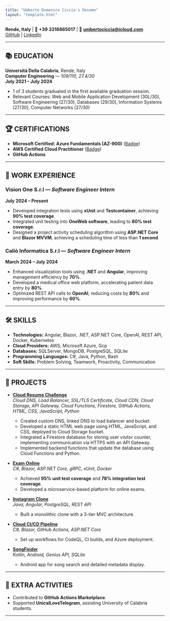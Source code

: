 ```yaml
---
title: "Umberto Domenico Ciccia's Resume"
layout: "template.html"
---
```


**Rende, Italy** | 📱 **+39 3318865017** | 📧 **[umbertociccia@icloud.com](mailto:umbertociccia@icloud.com)**  
[GitHub](https://github.com/umbertocicciaa) | [LinkedIn](https://www.linkedin.com/in/umberto-domenico-ciccia/)

---

## 📚 **EDUCATION**

**Università Della Calabria**, Rende, Italy  
**Computer Engineering** — _109/110, 27.4/30_  
**July 2021 – July 2024**

- 1 of 3 students graduated in the first available graduation session.
- Relevant Courses: Web and Mobile Application Development (30L/30), Software Engineering (27/30), Databases (29/30), Information Systems (27/30), Computer Networks (27/30)

---

## 🏆 **CERTIFICATIONS**

- **Microsoft Certified: Azure Fundamentals (AZ-900)** ([Badge](https://www.credly.com/badges/16d46fdf-8e1c-4841-b210-79eed946cc44/public_url))
- **AWS Certified Cloud Practitioner** ([Badge](https://www.credly.com/badges/a4233ae1-dfa3-4213-b26c-114002aefba4/public_url))
- **GitHub Actions**

---

## 💼 **WORK EXPERIENCE**

### **Vision One S.r.l** — _Software Engineer Intern_

**July 2024 – Present**

- Developed integration tests using **xUnit** and **Testcontainer**, achieving **90% test coverage**.
- Integrated unit testing into **OneWeb software**, leading to **80% test coverage**.
- Designed a project activity scheduling algorithm using **ASP.NET Core** and **Blazor MVVM**, achieving a scheduling time of less than **1 second**.

### **Caliò Informatica S.r.l** — _Software Engineer Intern_

**March 2024 – July 2024**

- Enhanced visualization tools using **.NET** and **Angular**, improving management efficiency by **70%**.
- Developed a medical office web platform, accelerating patient data entry by **80%**.
- Optimized REST API calls to **OpenAI**, reducing costs by **80%** and improving performance by **60%**.

---

## 🛠️ **SKILLS**

- **Technologies:** Angular, Blazor, .NET, ASP.NET Core, OpenAI, REST API, Docker, Kubernetes
- **Cloud Providers:** AWS, Microsoft Azure, Gcp
- **Databases:** SQLServer, MongoDB, PostgreSQL, SQLite
- **Programming Languages:** C#, Java, Python, Bash
- **Soft Skills:** Problem Solving, Teamwork, Proactivity, Communication

---

## 📂 **PROJECTS**

- **[Cloud Resume Challenge](https://github.com/umbertocicciaa/cloud-resume-challenge-frontend)**  
  _Cloud DNS, Load Balancer, SSL/TLS Certificate, Cloud CDN, Cloud Storage, API Gateway, Cloud Functions, Firestore, GitHub Actions, HTML, CSS, JavaScript, Python_

  - Created custom DNS, linked DNS to load balancer and bucket.
  - Developed a static HTML web page using HTML, JavaScript, and CSS, deployed to Cloud Storage bucket.
  - Integrated a Firestore database for storing user visitor counter, implementing communication via HTTPS with an API Gateway.
  - Implemented backend functions that update the database using Cloud Functions and Python.

- **[Exam Online](https://github.com/umbertocicciaa/EsamiOnline)**  
  _C#, Blazor, ASP.NET Core, gRPC, xUnit, Docker_

  - Achieved **95% unit test coverage** and **78% integration test coverage**.
  - Developed a microservice-based platform for online exams.

- **[Instagram Clone](https://github.com/umbertocicciaa/UnicalSocialNetworkBackend)**  
  _Java, Angular, PostgreSQL, REST API_

  - Built a monolithic clone with a 3-tier MVC architecture.

- **[Cloud CI/CD Pipeline](https://github.com/umbertocicciaa/CloudCICDPipeline)**  
  _C#, Blazor, GitHub Actions, ASP.NET Core_

  - Set up workflows for CodeQL, CI builds, and Azure deployment.

- **[SongFinder](https://github.com/umbertocicciaa/SongFinder)**  
  _Kotlin, Android, Genius API, SQLite_
  - Android app for song search and detailed metadata display.

---

## 🌟 **EXTRA ACTIVITIES**

- Contributed to **GitHub Actions Marketplace**.
- Supported **UnicalLoveTelegram**, assisting University of Calabria students.

---
